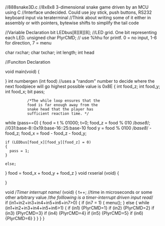 //888snake3D.c
//8x8x8 3-dimensional snake game driven by an MCU using C
//Interface undecided. Could use joy stick, push buttons, RS232 keyboard input via teraterminal
//Think about writing some of it either in assembly or with pointers, bytewise shifts to simplify the tail code

//Variable Declaration
bit LEDbus[8][8][8]; //LED grid. One bit representing each LED.
unsigned char PlyrCMD; // use %hhu for printf. 0 = no input, 1-6 for direction, 7 = menu

char rxchar;
char txchar;
int length;
int head

//Funciton Declaration


void main(void)
{
  
}
int numbergen (int food) //uses a "random" number to decide where the next foodpiece will go highest possible value is 0x8E
{
  int food_z;
  int food_y;
  int food_x;
  bit pass;

  
              /*The while loop ensures that the
              food is far enough away from the
              snake head that the player has
              sufficient reaction time. */
  while (pass==0)
  {
    food = t % 01000;
    t=0;
    food_z = food % 010 /*base8*/; //031:base-8::0x19:base-16::25:base-10
    food y = food % 0100 /*base8*/ - food_z;
    food_x = food - food_z - food_y;
    
    if (LEDbus[food_x][food_y][food_z] = 0)
    {
      pass = 1;
    }
    
    else;
  }
food = food_x + food_y + food_z
}
void rxserial (void)
{

}

void /*Timer interrupt name*/ (void)
{
  t++; //time in microseconds or some other arbitrary value
/*the folllowing is a timer-interrupt driven input read*/  
  if (in1+in2+in3+in4+in5+in6+in7>0)
  {
    if (in7 = 1)
    {
      menu();
    }
    else
    {
      while (in1+in2+in3+in4+in5+in6>1)
      {
        if (in1) {PlyrCMD=1}
        if (in2) {PlyrCMD=2}
        if (in3) {PlyrCMD=3}
        if (in4) {PlyrCMD=4}
        if (in5) {PlyrCMD=5}
        if (in6) {PlyrCMD=6}
      }
    }
  }
}
